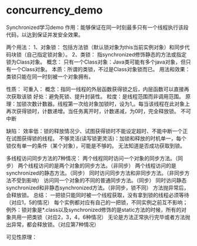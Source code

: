 # concurrency_demo
Synchronized学习demo
作用：能够保证在同一时刻最多只有一个线程执行该段代码，以达到保证并发安全效果。

两个用法：
1、对象锁：
包括方法锁（默认锁对象为this当前实例对象）和同步代码块锁（自己指定锁对象）。
2、类锁：
指synchronized修饰静态的方法或指定锁为Class对象。
概念：
只有一个Class对象：Java类可能有多个java对象，但只有一个Class对象。
本质：所谓的类锁，不过是Class对象锁而已。
用法和效果：类锁只能在同一时刻被一个对象拥有。

性质：
可重入：
概念：指同一线程的外层函数获得锁之后，内层函数可以直接再次获取该锁
好处：避免死锁、提升封装性。
粒度：是线程范围而非调用范围。
原理：加锁次数计数器。线程第一次给对象加锁时，设为1,。每当该线程在此对象上再次获得锁时，计数递增。当任务离开时，计数递减，为0时，完全释放锁。
不可中断

缺陷：
效率低：锁的释放情况少、试图获得锁时不能设定超时、不能中断一个正在试图获得锁的线程。
不够灵活(读写锁更灵活)：加锁和释放的时机单一，每个锁仅有单一的条件（某个对象），可能是不够的。
无法知道是否成功获取到锁。

多线程访问同步方法的7种情况：
两个线程同时访问一个对象的同步方法。（同步）
两个线程访问的是两个对象的同步方法。（非同步）
两个线程访问的是synchronized的静态方法。（同步）
同时访问同步方法和非同步方法。（非同步方法不受到影响）
访问同一个对象的不同的普通同步方法。（同步）
同时访问静态synchronized和非静态synchronized方法。（非同步，锁不同）
方法抛异常后，会释放锁。
总结：
一把锁只能同时被一个线程获取，没有拿到锁的线程必须等待（对应1，5的情况）
每个实例都对应有自己的一把锁，不同实例之前互不影响；例外：锁对象是*.class以及synchronized修饰的是static方法的时候，所有的对象共用一把类锁（对应2，3，4，6种情况）
无论是方法正常执行完毕或者方法抛出异常，都会释放锁。（对应第7种情况）

可见性原理：
